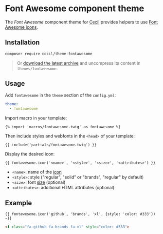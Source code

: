 # Font Awesome component theme

The _Font Awesome_ component theme for [Cecil](https://cecil.app) provides helpers to use [Font Awesome icons](https://fontawesome.com/search?o=r&m=free&s=solid%2Cregular&f=brands%2Cclassic).

## Installation

```bash
composer require cecil/theme-fontawesome
```

> Or [download the latest archive](https://github.com/Cecilapp/theme-fontawesome/releases/latest/) and uncompress its content in `themes/fontawesome`.

## Usage

Add `fontawesome` in the `theme` section of the `config.yml`:

```yaml
theme:
  - fontawesome
```

Import macro in your template:

```twig
{% import 'macros/fontawesome.twig' as fontawesome %}
```

Then include styles and webfonts in the `<head>` of your template:

```twig
{{ include('partials/fontawesome.twig') }}
```

Display the desired icon:

```twig
{{ fontawesome.icon('<name>', '<style>', '<size>', '<attributes>') }}
```

- `<name>`: name of the [icon](https://fontawesome.com/search?o=r&m=free&s=solid%2Cregular&f=brands%2Cclassic)
- `<style>`: style ("regular", "solid" or "brands", "regular" by default)
- `<size>`: font [size](https://fontawesome.com/docs/web/style/size) (optional)
- `<attributes>`: additional HTML attributes (optional)

## Example

```twig
{{ fontawesome.icon('github', 'brands', 'xl', {style: 'color: #333'}) ~}}
```

```html
<i class="fa-github fa-brands fa-xl" style="color: #333">
```
